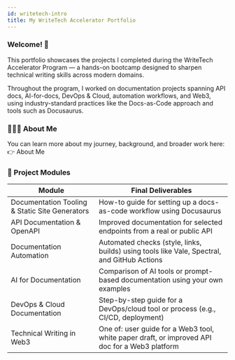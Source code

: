 ```yaml
---
id: writetech-intro
title: My WriteTech Accelerator Portfolio
---
```


### Welcome! 🎉 

This portfolio showcases the projects I completed during the WriteTech Accelerator Program — a hands-on bootcamp designed to sharpen technical writing skills across modern domains.

Throughout the program, I worked on documentation projects spanning API docs, AI-for-docs, DevOps & Cloud, automation workflows, and Web3, using industry-standard practices like the Docs-as-Code approach and tools such as Docusaurus.

### 👩🏽‍💻 About Me
You can learn more about my journey, background, and broader work here:
👉 About Me

### 📁 Project Modules

| Module | Final Deliverables | 
|--------|---------------------|
| Documentation Tooling & Static Site Generators | How-to guide for setting up a docs-as-code workflow using Docusaurus |
| API Documentation & OpenAPI | Improved documentation for selected endpoints from a real or public API |
| Documentation Automation | Automated checks (style, links, builds) using tools like Vale, Spectral, and GitHub Actions | 
| AI for Documentation | Comparison of AI tools or prompt-based documentation using your own examples | 
| DevOps & Cloud Documentation | Step-by-step guide for a DevOps/cloud tool or process (e.g., CI/CD, deployment) |
| Technical Writing in Web3 | One of: user guide for a Web3 tool, white paper draft, or improved API doc for a Web3 platform | 

